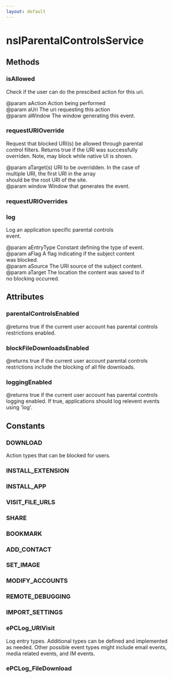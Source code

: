 ```yaml
---
layout: default
---
```


# nsIParentalControlsService #

## Methods ##

### isAllowed ###
  
Check if the user can do the prescibed action for this uri.  
  
@param aAction             Action being performed  
@param aUri                The uri requesting this action  
@param aWindow             The window generating this event.  
  

### requestURIOverride ###
  
Request that blocked URI(s) be allowed through parental  
control filters. Returns true if the URI was successfully  
overriden. Note, may block while native UI is shown.  
  
@param aTarget(s)          URI to be overridden. In the case of  
                           multiple URI, the first URI in the array  
                           should be the root URI of the site.  
@param window              Window that generates the event.  
  

### requestURIOverrides ###

### log ###
  
Log an application specific parental controls  
event.  
  
@param aEntryType       Constant defining the type of event.  
@param aFlag            A flag indicating if the subject content  
                        was blocked.  
@param aSource          The URI source of the subject content.  
@param aTarget          The location the content was saved to if  
                        no blocking occurred.  
  

## Attributes ##

### parentalControlsEnabled ###
  
@returns true if the current user account has parental controls  
restrictions enabled.  
  

### blockFileDownloadsEnabled ###
  
@returns true if the current user account parental controls  
restrictions include the blocking of all file downloads.  
  

### loggingEnabled ###
  
@returns true if the current user account has parental controls  
logging enabled. If true, applications should log relevent events  
using 'log'.  
  

## Constants ##

### DOWNLOAD ###
  
Action types that can be blocked for users.  
  

### INSTALL_EXTENSION ###

### INSTALL_APP ###

### VISIT_FILE_URLS ###

### SHARE ###

### BOOKMARK ###

### ADD_CONTACT ###

### SET_IMAGE ###

### MODIFY_ACCOUNTS ###

### REMOTE_DEBUGGING ###

### IMPORT_SETTINGS ###

### ePCLog_URIVisit ###
  
Log entry types. Additional types can be defined and implemented  
as needed. Other possible event types might include email events,  
media related events, and IM events.   
  

### ePCLog_FileDownload ###
